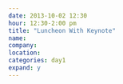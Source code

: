 ```yaml
---
date: 2013-10-02 12:30
hour: 12:30-2:00 pm
title: "Luncheon With Keynote"
name: 
company: 
location: 
categories: day1
expand: y
---
```

